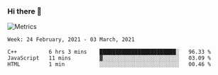 ### Hi there 👋

![Metrics](https://github.com/radoapx/radoapx/blob/main/github-metrics.svg)

<!--START_SECTION:waka-->
```text
Week: 24 February, 2021 - 03 March, 2021

C++          6 hrs 3 mins    ████████████████████████░   96.33 % 
JavaScript   11 mins         ▓░░░░░░░░░░░░░░░░░░░░░░░░   03.09 % 
HTML         1 min           ░░░░░░░░░░░░░░░░░░░░░░░░░   00.46 % 
```
<!--END_SECTION:waka-->

<!--
**radoapx/radoapx** is a ✨ _special_ ✨ repository because its `README.md` (this file) appears on your GitHub profile.

Here are some ideas to get you started:

- 🔭 I’m currently working on ...
- 🌱 I’m currently learning ...
- 👯 I’m looking to collaborate on ...
- 🤔 I’m looking for help with ...
- 💬 Ask me about ...
- 📫 How to reach me: ...
- 😄 Pronouns: ...
- ⚡ Fun fact: ...
-->
